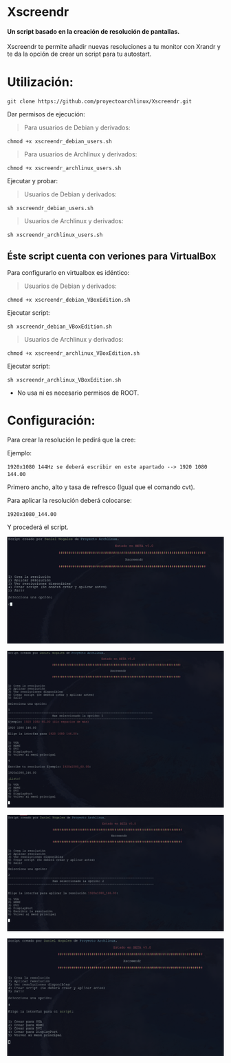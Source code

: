 # Xscreendr
#### Un script basado en la creación de resolución de pantallas.

Xscreendr te permite añadir nuevas resoluciones a tu monitor con Xrandr y te da la opción de crear un script para tu autostart.

# Utilización:

`git clone https://github.com/proyectoarchlinux/Xscreendr.git`

Dar permisos de ejecución:

> Para usuarios de Debian y derivados:

`chmod +x xscreendr_debian_users.sh`

> Para usuarios de Archlinux y derivados:

`chmod +x xscreendr_archlinux_users.sh`

Ejecutar y probar:

> Usuarios de Debian y derivados:

`sh xscreendr_debian_users.sh`

> Usuarios de Archlinux y derivados:

`sh xscreendr_archlinux_users.sh`

## Éste script cuenta con veriones para VirtualBox

Para configurarlo en virtualbox es idéntico:

> Usuarios de Debian y derivados:

`chmod +x xscreendr_debian_VBoxEdition.sh`

Ejecutar script:

`sh xscreendr_debian_VBoxEdition.sh`

> Usuarios de Archlinux y derivados:

`chmod +x xscreendr_archlinux_VBoxEdition.sh`

Ejecutar script:

`sh xscreendr_archlinux_VBoxEdition.sh`

- No usa ni es necesario permisos de ROOT.

# Configuración:

Para crear la resolución le pedirá que la cree:

Ejemplo:

`1920x1080 144Hz se deberá escribir en este apartado --> 1920 1080 144.00`

Primero ancho, alto y tasa de refresco (Igual que el comando cvt).

Para aplicar la resolución deberá colocarse:

`1920x1080_144.00`

Y procederá el script.

<img src="https://raw.githubusercontent.com/proyectoarchlinux/Xscreendr/master/script.png"></img>


<img src="https://raw.githubusercontent.com/proyectoarchlinux/Xscreendr/master/script2.png"></img>


<img src="https://raw.githubusercontent.com/proyectoarchlinux/Xscreendr/master/script3.png"></img>


<img src="https://raw.githubusercontent.com/proyectoarchlinux/Xscreendr/master/script4.png"></img>

